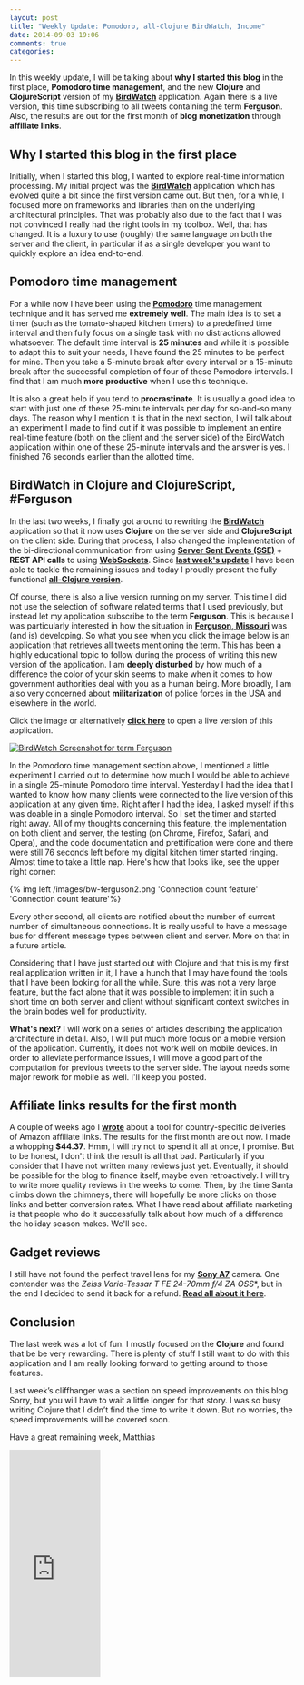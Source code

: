 ```yaml
---
layout: post
title: "Weekly Update: Pomodoro, all-Clojure BirdWatch, Income"
date: 2014-09-03 19:06
comments: true
categories: 
---
```

In this weekly update, I will be talking about **why I started this blog** in the first place, **Pomodoro time management**, and the new **Clojure** and **ClojureScript** version of my **[BirdWatch](https://github.com/matthiasn/Birdwatch)** application. Again there is a live version, this time subscribing to all tweets containing the term **Ferguson**. Also, the results are out for the first month of **blog monetization** through **affiliate links**.

<!-- more -->

## Why I started this blog in the first place
Initially, when I started this blog, I wanted to explore real-time information processing. My initial project was the **[BirdWatch](https://github.com/matthiasn/Birdwatch)** application which has evolved quite a bit since the first version came out. But then, for a while, I focused more on frameworks and libraries than on the underlying architectural principles. That was probably also due to the fact that I was not convinced I really had the right tools in my toolbox. Well, that has changed. It is a luxury to use (roughly) the same language on both the server and the client, in particular if as a single developer you want to quickly explore an idea end-to-end.

## Pomodoro time management
For a while now I have been using the **[Pomodoro](http://pomodorotechnique.com)** time management technique and it has served me **extremely well**. The main idea is to set a timer (such as the tomato-shaped kitchen timers) to a predefined time interval and then fully focus on a single task with no distractions allowed whatsoever. The default time interval is **25 minutes** and while it is possible to adapt this to suit your needs, I have found the 25 minutes to be perfect for mine. Then you take a 5-minute break after every interval or a 15-minute break after the successful completion of four of these Pomodoro intervals. I find that I am much **more productive** when I use this technique. 

It is also a great help if you tend to **procrastinate**. It is usually a good idea to start with just one of these 25-minute intervals per day for so-and-so many days. The reason why I mention it is that in the next section, I will talk about an experiment I made to find out if it was possible to implement an entire real-time feature (both on the client and the server side) of the BirdWatch application within one of these 25-minute intervals and the answer is yes. I finished 76 seconds earlier than the allotted time.

## BirdWatch in Clojure and ClojureScript, #Ferguson
In the last two weeks, I finally got around to rewriting the **[BirdWatch](https://github.com/matthiasn/Birdwatch/tree/master/Clojure-Websockets)** application so that it now uses **Clojure** on the server side and **ClojureScript** on the client side. During that process, I also changed the implementation of the bi-directional communication from using **[Server Sent Events (SSE)](http://dev.w3.org/html5/eventsource/)** + **REST API calls** to using **[WebSockets](http://en.wikipedia.org/wiki/WebSocket)**. Since **[last week's update](http://matthiasnehlsen.com/blog/2014/08/25/weekly-update/)** I have been able to tackle the remaining issues and today I proudly present the fully functional **[all-Clojure version](https://github.com/matthiasn/Birdwatch/tree/master/Clojure-Websockets)**. 

Of course, there is also a live version running on my server. This time I did not use the selection of software related terms that I used previously, but instead let my application subscribe to the term **Ferguson**. This is because I was particularly interested in how the situation in **[Ferguson, Missouri](http://en.wikipedia.org/wiki/Ferguson,_Missouri)** was (and is) developing. So what you see when you click the image below is an application that retrieves all tweets mentioning the term. This has been a highly educational topic to follow during the process of writing this new version of the application. I am **deeply disturbed** by how much of a difference the color of your skin seems to make when it comes to how government authorities deal with you as a human being. More broadly, I am also very concerned about **militarization** of police forces in the USA and elsewhere in the world.

Click the image or alternatively **[click here](http://birdwatch2.matthiasnehlsen.com/)** to open a live version of this application.

<a href="http://birdwatch2.matthiasnehlsen.com/" target="blank"><img class="left" src="/images/bw-ferguson.png" title="BirdWatch Screenshot for term Ferguson" alt="BirdWatch Screenshot for term Ferguson"></a>

In the Pomodoro time management section above, I mentioned a little experiment I carried out to determine how much I would be able to achieve in a single 25-minute Pomodoro time interval. Yesterday I had the idea that I wanted to know how many clients were connected to the live version of this application at any given time. Right after I had the idea, I asked myself if this was doable in a single Pomodoro interval. So I set the timer and started right away. All of my thoughts concerning this feature, the implementation on both client and server, the testing (on Chrome, Firefox, Safari, and Opera), and the code documentation and prettification were done and there were still 76 seconds left before my digital kitchen timer started ringing. Almost time to take a little nap. Here's how that looks like, see the upper right corner:

{% img left /images/bw-ferguson2.png 'Connection count feature' 'Connection count feature'%}

Every other second, all clients are notified about the number of current number of simultaneous connections. It is really useful to have a message bus for different message types between client and server. More on that in a future article.

Considering that I have just started out with Clojure and that this is my first real application written in it, I have a hunch that I may have found the tools that I have been looking for all the while. Sure, this was not a very large feature, but the fact alone that it was possible to implement it in such a short time on both server and client without significant context switches in the brain bodes well for productivity.

**What's next?** I will work on a series of articles describing the application architecture in detail. Also, I will put much more focus on a mobile version of the application. Currently, it does not work well on mobile devices. In order to alleviate performance issues, I will move a good part of the computation for previous tweets to the server side. The layout needs some major rework for mobile as well. I'll keep you posted.

## Affiliate links results for the first month
A couple of weeks ago I **[wrote](http://matthiasnehlsen.com/blog/2014/08/04/building-a-geo-aware-link-shortener-with-play-framework/)** about a tool for country-specific deliveries of Amazon affiliate links. The results for the first month are out now. I made a whopping **$44.37**. Hmm, I will try not to spend it all at once, I promise. But to be honest, I don't think the result is all that bad. Particularly if you consider that I have not written many reviews just yet. Eventually, it should be possible for the blog to finance itself, maybe even retroactively. I will try to write more quality reviews in the weeks to come. Then, by the time Santa climbs down the chimneys, there will hopefully be more clicks on those links and better conversion rates. What I have read about affiliate marketing is that people who do it successfully talk about how much of a difference the holiday season makes. We'll see.

## Gadget reviews
I still have not found the perfect travel lens for my **[Sony A7](http://matthiasnehlsen.com/reviews/sony-a7/)** camera. One contender was the **Zeiss Vario-Tessar T* FE 24-70mm f/4 ZA OSS**, but in the end I decided to send it back for a refund. **[Read all about it here](/reviews/zeiss-24-70)**.

## Conclusion
The last week was a lot of fun. I mostly focused on the **Clojure** and found that be be very rewarding. There is plenty of stuff I still want to do with this application and I am really looking forward to getting around to those features.

Last week’s cliffhanger was a section on speed improvements on this blog. Sorry, but you will have to wait a little longer for that story. I was so busy writing Clojure that I didn’t find the time to write it down. But no worries, the speed improvements will be covered soon.

Have a great remaining week,
Matthias

<iframe width="160" height="400" src="https://leanpub.com/building-a-system-in-clojure/embed" frameborder="0" allowtransparency="true"></iframe>